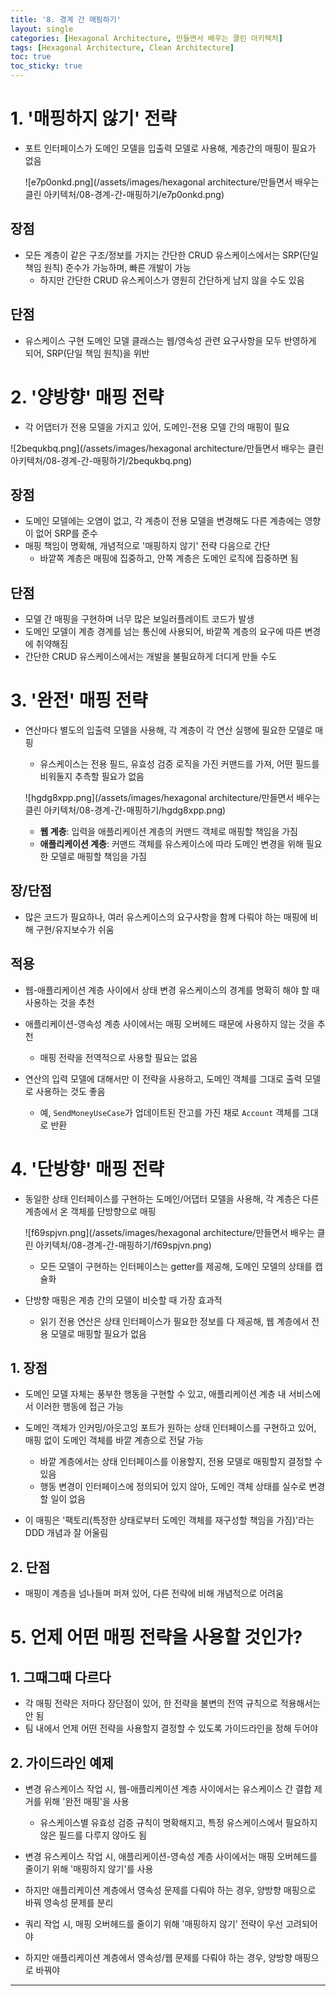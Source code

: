 ```yaml
---
title: '8. 경계 간 매핑하기'
layout: single
categories: [Hexagonal Architecture, 만들면서 배우는 클린 아키텍처]
tags: [Hexagonal Architecture, Clean Architecture]
toc: true
toc_sticky: true
---
```


# 1. '매핑하지 않기' 전략

- 포트 인터페이스가 도메인 모델을 입출력 모델로 사용해, 계층간의 매핑이 필요가 없음
    
    ![e7p0onkd.png](/assets/images/hexagonal architecture/만들면서 배우는 클린 아키텍처/08-경계-간-매핑하기/e7p0onkd.png)
    

## 장점

- 모든 계층이 같은 구조/정보를 가지는 간단한 CRUD 유스케이스에서는 SRP(단일 책임 원칙) 준수가 가능하며, 빠른 개발이 가능
    - 하지만 간단한 CRUD 유스케이스가 영원히 간단하게 남지 않을 수도 있음

## 단점

- 유스케이스 구현 도메인 모델 클래스는 웹/영속성 관련 요구사항을 모두 반영하게 되어, SRP(단일 책임 원칙)을 위반

# 2. '양방향' 매핑 전략

- 각 어댑터가 전용 모델을 가지고 있어, 도메인-전용 모델 간의 매핑이 필요

![2bequkbq.png](/assets/images/hexagonal architecture/만들면서 배우는 클린 아키텍처/08-경계-간-매핑하기/2bequkbq.png)

## 장점

- 도메인 모델에는 오염이 없고, 각 계층이 전용 모델을 변경해도 다른 계층에는 영향이 없어 SRP를 준수
- 매핑 책임이 명확해, 개념적으로 '매핑하지 않기' 전략 다음으로 간단
    - 바깥쪽 계층은 매핑에 집중하고, 안쪽 계층은 도메인 로직에 집중하면 됨

## 단점

- 모델 간 매핑을 구현하며 너무 많은 보일러플레이트 코드가 발생
- 도메인 모델이 계층 경계를 넘는 통신에 사용되어, 바깥쪽 계층의 요구에 따른 변경에 취약해짐
- 간단한 CRUD 유스케이스에서는 개발을 불필요하게 더디게 만들 수도

# 3. '완전' 매핑 전략

- 연산마다 별도의 입출력 모델을 사용해, 각 계층이 각 연산 실행에 필요한 모델로 매핑
    - 유스케이스는 전용 필드, 유효성 검증 로직을 가진 커맨드를 가져, 어떤 필드를 비워둘지 추측할 필요가 없음
    
    ![hgdg8xpp.png](/assets/images/hexagonal architecture/만들면서 배우는 클린 아키텍처/08-경계-간-매핑하기/hgdg8xpp.png)
    
    - **웹 계층**: 입력을 애플리케이션 계층의 커맨드 객체로 매핑할 책임을 가짐
    - **애플리케이션 계층**: 커맨드 객체를 유스케이스에 따라 도메인 변경을 위해 필요한 모델로 매핑할 책임을 가짐

## 장/단점

- 많은 코드가 필요하나, 여러 유스케이스의 요구사항을 함께 다뤄야 하는 매핑에 비해 구현/유지보수가 쉬움

## 적용

- 웹-애플리케이션 계층 사이에서 상태 변경 유스케이스의 경계를 명확히 해야 할 때 사용하는 것을 추천
- 애플리케이션-영속성 계층 사이에서는 매핑 오버헤드 때문에 사용하지 않는 것을 추천
    - 매핑 전략을 전역적으로 사용할 필요는 없음

- 연산의 입력 모델에 대해서만 이 전략을 사용하고, 도메인 객체를 그대로 출력 모델로 사용하는 것도 좋음
    - 예, `SendMoneyUseCase`가 업데이트된 잔고를 가진 채로 `Account` 객체를 그대로 반환

# 4. '단방향' 매핑 전략

- 동일한 상태 인터페이스를 구현하는 도메인/어댑터 모델을 사용해, 각 계층은 다른 계층에서 온 객체를 단방향으로 매핑
    
    ![f69spjvn.png](/assets/images/hexagonal architecture/만들면서 배우는 클린 아키텍처/08-경계-간-매핑하기/f69spjvn.png)
    
    - 모든 모델이 구현하는 인터페이스는 getter를 제공해, 도메인 모델의 상태를 캡슐화

- 단방향 매핑은 계층 간의 모델이 비슷할 때 가장 효과적
    - 읽기 전용 연산은 상태 인터페이스가 필요한 정보를 다 제공해, 웹 계층에서 전용 모델로 매핑할 필요가 없음

## 1. 장점

- 도메인 모델 자체는 풍부한 행동을 구현할 수 있고, 애플리케이션 계층 내 서비스에서 이러한 행동에 접근 가능
- 도메인 객체가 인커밍/아웃고잉 포트가 원하는 상태 인터페이스를 구현하고 있어, 매핑 없이 도메인 객체를 바깥 계층으로 전달 가능
    - 바깥 계층에서는 상태 인터페이스를 이용할지, 전용 모델로 매핑할지 결정할 수 있음
    - 행동 변경이 인터페이스에 정의되어 있지 않아, 도메인 객체 상태를 실수로 변경할 일이 없음

- 이 매핑은 '팩토리(특정한 상태로부터 도메인 객체를 재구성할 책임을 가짐)'라는 DDD 개념과 잘 어울림

## 2. 단점

- 매핑이 계층을 넘나들며 퍼져 있어, 다른 전략에 비해 개념적으로 어려움

# 5. 언제 어떤 매핑 전략을 사용할 것인가?

## 1. 그때그때 다르다

- 각 매핑 전략은 저마다 장단점이 있어, 한 전략을 불변의 전역 규칙으로 적용해서는 안 됨
- 팀 내에서 언제 어떤 전략을 사용할지 결정할 수 있도록 가이드라인을 정해 두어야

## 2. 가이드라인 예제

- 변경 유스케이스 작업 시, 웹-애플리케이션 계층 사이에서는 유스케이스 간 결합 제거를 위해 '완전 매핑'을 사용
    - 유스케이스별 유효성 검증 규칙이 명확해지고, 특정 유스케이스에서 필요하지 않은 필드를 다루지 않아도 됨

- 변경 유스케이스 작업 시, 애플리케이션-영속성 계층 사이에서는 매핑 오버헤드를 줄이기 위해 '매핑하지 않기'를 사용
- 하지만 애플리케이션 계층에서 영속성 문제를 다뤄야 하는 경우, 양방향 매핑으로 바꿔 영속성 문제를 분리

- 쿼리 작업 시, 매핑 오버헤드를 줄이기 위해 '매핑하지 않기' 전략이 우선 고려되어야
- 하지만 애플리케이션 계층에서 영속성/웹 문제를 다뤄야 하는 경우, 양방향 매핑으로 바꿔야

---

